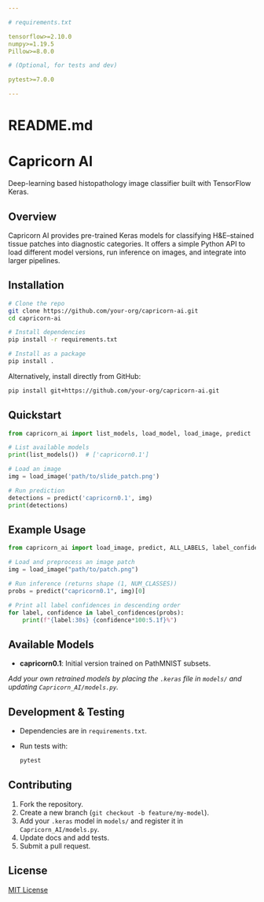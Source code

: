 ```yaml
---

# requirements.txt

tensorflow>=2.10.0
numpy>=1.19.5
Pillow>=8.0.0

# (Optional, for tests and dev)

pytest>=7.0.0

---
```


# README.md

# Capricorn AI

Deep-learning based histopathology image classifier built with TensorFlow Keras.

## Overview

Capricorn AI provides pre-trained Keras models for classifying H\&E–stained tissue patches into diagnostic categories. It offers a simple Python API to load different model versions, run inference on images, and integrate into larger pipelines.

## Installation

```bash
# Clone the repo
git clone https://github.com/your-org/capricorn-ai.git
cd capricorn-ai

# Install dependencies
pip install -r requirements.txt

# Install as a package
pip install .
```

Alternatively, install directly from GitHub:

```bash
pip install git+https://github.com/your-org/capricorn-ai.git
```

## Quickstart

```python
from capricorn_ai import list_models, load_model, load_image, predict

# List available models
print(list_models())  # ['capricorn0.1']

# Load an image
img = load_image('path/to/slide_patch.png')

# Run prediction
detections = predict('capricorn0.1', img)
print(detections)
```

## Example Usage

```python
from capricorn_ai import load_image, predict, ALL_LABELS, label_confidences

# Load and preprocess an image patch
img = load_image("path/to/patch.png")

# Run inference (returns shape (1, NUM_CLASSES))
probs = predict("capricorn0.1", img)[0]

# Print all label confidences in descending order
for label, confidence in label_confidences(probs):
    print(f"{label:30s} {confidence*100:5.1f}%")
```

## Available Models

* **capricorn0.1**: Initial version trained on PathMNIST subsets.

*Add your own retrained models by placing the `.keras` file in `models/` and updating `Capricorn_AI/models.py`.*

## Development & Testing

* Dependencies are in `requirements.txt`.
* Run tests with:

  ```bash
  pytest
  ```

## Contributing

1. Fork the repository.
2. Create a new branch (`git checkout -b feature/my-model`).
3. Add your `.keras` model in `models/` and register it in `Capricorn_AI/models.py`.
4. Update docs and add tests.
5. Submit a pull request.

## License

[MIT License](LICENSE)
